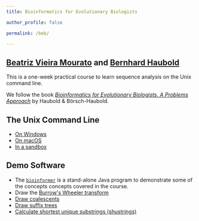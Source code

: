 ```yaml
---
title: Bioinformatics for Evolutionary Biologists

author_profile: false

permalink: /beb/

---
```


## [Beatriz Vieira Mourato](https://beatrizvm.github.io/) and [Bernhard Haubold](https://www.evolbio.mpg.de/mitarbeiter/12020)
This is a one-week practical course to learn sequence analysis on the
Unix command line.

We follow the book [*Bioinformatics for Evolutionary Biologists. A
Problems
Approach*](https://link.springer.com/book/10.1007/978-3-031-20414-2)
by Haubold & Börsch-Haubold.

## The Unix Command Line
- [On Windows](https://learn.microsoft.com/en-us/windows/wsl/install)
- [On macOS](https://support.apple.com/guide/terminal/execute-commands-and-run-tools-apdb66b5242-0d18-49fc-9c47-a2498b7c91d5/mac)
- [In a sandbox](https://support.apple.com/guide/terminal/execute-commands-and-run-tools-apdb66b5242-0d18-49fc-9c47-a2498b7c91d5/mac)

## Demo Software
- The [`bioinformer`](http://guanine.evolbio.mpg.de/bioinformer/) is
a stand-alone Java program to demonstrate some of the concepts
concepts covered in the course.
- Draw the [Burrow's Wheeler
transform](http://guanine.evolbio.mpg.de/cgi-bin/bwt/bwt.cgi.pl)
- [Draw
coalescents](http://guanine.evolbio.mpg.de/cgi-bin/coalator/coalator.cgi.pl)
- [Draw suffix
trees](http://guanine.evolbio.mpg.de/cgi-bin/drawStrees/drawStrees.cgi.pl)
- [Calculate shortest unique substrings (shustrings)](http://guanine.evolbio.mpg.de/cgi-bin/shustring/shustring.cgi.pl)
